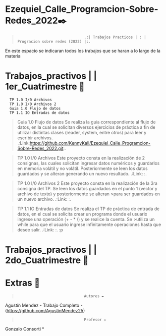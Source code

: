# Ezequiel_Calle_Programcion-Sobre-Redes_2022✒️

>                                   .:| Trabajos Practicos | : | Progracion sobre redes (2022) |:.

En este espacio se indicaran todos los trabajos que se haran a lo largo de la materia

 # Trabajos_practivos | | 1er_Cuatrimestre  📃

      TP 1.0 I/0 Archivos
      TP 1.0 I/0 Archivos 2
      Guia 1.0 Flujo de datos
      TP 1.1 IO Entradas de datos

>Guia 1.0 Flujo de datos
>Se realiza la guía correspondiente al flujo de datos, en la cual se solicitan diversos ejercicios de práctica a fin de utilizar distintas clases (reader, system, entre otros) para leer y escribir archivos.
>.:Link:https://github.com/KennyKall/Ezequiel_Calle_Programcion-Sobre-Redes_2022.git:.

>TP 1.0 I/0 Archivos
>Este proyecto consta en la realización de 2 consignas, las cuales solicitan ingresar datos numéricos y guardarlos en memoria volátil y no volátil. Posteriormente se leen
>los datos guardados y se alteran generando un nuevo resultado.
>.:Link: :.

>TP 1.0 I/0 Archivos 2
>Este proyecto consta en la realización de la 3ra consigna del TP. Se leen los datos guardados en el punto 1 (vector y archivo de texto) y posteriormente se alteran >para ser guardados en un nuevo archivo.
>.:Link: :.

>TP 1.1 IO Entradas de datos
>Se realiza el TP de práctica de entrada de datos, en el cual se solicita crear un programa donde el usuario ingrese una operación (+ - * /) y se realice la cuenta. Se >utiliza un while para que el usuario ingrese infinitamente operaciones hasta que desee salir.
>.:Link: :.
:p
# Trabajos_practivos | | 2do_Cuatrimestre  📃

# Extras   📃
>                                   Autores ✒️
Agustín Mendez - Trabajo Completo - (https://github.com/AgustinMendez25)
>                                   Profesor ✒️
Gonzalo Consorti *
